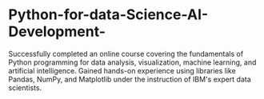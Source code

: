 # Python-for-data-Science-AI-Development-
Successfully completed an online course covering the fundamentals of Python programming for data analysis, visualization, machine learning, and artificial intelligence. Gained hands-on experience using libraries like Pandas, NumPy, and Matplotlib under the instruction of IBM's expert data scientists.
